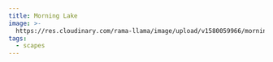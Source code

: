 ```yaml
---
title: Morning Lake
image: >-
  https://res.cloudinary.com/rama-llama/image/upload/v1580059966/morning_lake_enafj4.png
tags:
  - scapes
---
```


